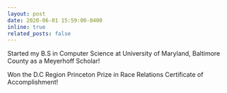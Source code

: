 ```yaml
---
layout: post
date: 2020-06-01 15:59:00-0400
inline: true
related_posts: false
---
```


Started my B.S in Computer Science at University of Maryland, Baltimore County as a Meyerhoff Scholar!

Won the D.C Region Princeton Prize in Race Relations Certificate of Accomplishment!